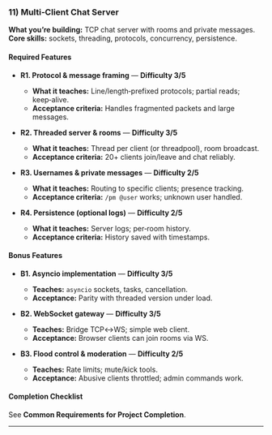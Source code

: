 ### 11) Multi‑Client Chat Server
**What you’re building:** TCP chat server with rooms and private messages.
**Core skills:** sockets, threading, protocols, concurrency, persistence.

#### Required Features
- **R1. Protocol & message framing** — **Difficulty 3/5**
  - **What it teaches:** Line/length‑prefixed protocols; partial reads; keep‑alive.
  - **Acceptance criteria:** Handles fragmented packets and large messages.

- **R2. Threaded server & rooms** — **Difficulty 3/5**
  - **What it teaches:** Thread per client (or threadpool), room broadcast.
  - **Acceptance criteria:** 20+ clients join/leave and chat reliably.

- **R3. Usernames & private messages** — **Difficulty 2/5**
  - **What it teaches:** Routing to specific clients; presence tracking.
  - **Acceptance criteria:** `/pm @user` works; unknown user handled.

- **R4. Persistence (optional logs)** — **Difficulty 2/5**
  - **What it teaches:** Server logs; per‑room history.
  - **Acceptance criteria:** History saved with timestamps.

#### Bonus Features
- **B1. Asyncio implementation** — **Difficulty 3/5**
  - **Teaches:** `asyncio` sockets, tasks, cancellation.
  - **Acceptance:** Parity with threaded version under load.

- **B2. WebSocket gateway** — **Difficulty 3/5**
  - **Teaches:** Bridge TCP↔WS; simple web client.
  - **Acceptance:** Browser clients can join rooms via WS.

- **B3. Flood control & moderation** — **Difficulty 2/5**
  - **Teaches:** Rate limits; mute/kick tools.
  - **Acceptance:** Abusive clients throttled; admin commands work.

#### Completion Checklist
See **Common Requirements for Project Completion**.

---
